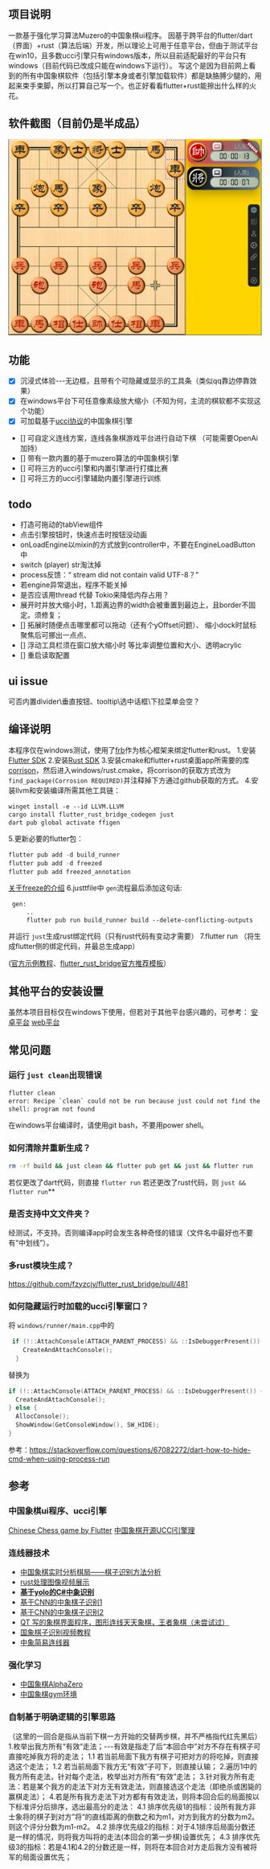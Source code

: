## 项目说明

  一款基于强化学习算法Muzero的中国象棋ui程序。
因基于跨平台的flutter/dart（界面）+rust（算法后端）开发，所以理论上可用于任意平台，但由于测试平台在win10，且多数ucci引擎只有windows版本，所以目前适配最好的平台只有windows（目前代码已改成只能在windows下运行）。 写这个是因为目前网上看到的所有中国象棋软件（包括引擎本身或者引擎加载软件）都是缺胳膊少腿的，用起来束手束脚，所以打算自己写一个。也正好看看flutter+rust能擦出什么样的火花。

## 软件截图（目前仍是半成品）

![image](https://github.com/dbsxdbsx/ChineseChess_Muzero_App/blob/main/img/%E5%8D%8A%E6%88%90%E5%93%81%E6%88%AA%E5%9B%BE.PNG)

## 功能

- [X] 沉浸式体验---无边框，且带有个可隐藏或显示的工具条（类似qq靠边停靠效果）
- [X] 在windows平台下可任意像素级放大缩小（不知为何，主流的棋软都不实现这个功能）
- [X] 可加载基于[ucci协议](https://www.xqbase.com/league/enginelist.htm)的中国象棋引擎

- []  可自定义连线方案，连线各象棋游戏平台进行自动下棋 （可能需要OpenAi加持）
- []  带有一款内置的基于muzero算法的中国象棋引擎
- []  可将三方的ucci引擎和内置引擎进行打擂比赛
- []  可将三方的ucci引擎辅助内置引擎进行训练

## todo

- 打造可拖动的tabView组件
- 点击引擎按钮时，快速点击时按钮没动画
- onLoadEngine以mixin的方式放到controller中，不要在EngineLoadButton中
- switch (player) str淘汰掉
- process反馈：“ stream did not contain valid UTF-8？”
- 若engine异常退出，程序不能关掉
- 是否应该用thread 代替 Tokio来降低内存占用？
- 展开时并放大缩小时，1.距离边界的width会被重置到最边上，且border不固定。须修复；
- [] 拓展时随便点击哪里都可以拖动（还有个yOffset问题）、 缩小dock时鼠标聚焦后可挪出一点点、
- [] 浮动工具栏须在窗口放大缩小时 等比率调整位置和大小、透明acrylic
- [] 重启读取配置

## ui issue

可否内置divider\垂直按钮、tooltip\选中话框\下拉菜单会空？

## 编译说明

本程序仅在windows测试，使用了[frb](https://github.com/fzyzcjy/flutter_rust_bridge)作为核心框架来绑定flutter和rust。
1.安装[Flutter SDK](https://docs.flutter.dev/get-started/install)
2.安装[Rust SDK](https://rustup.rs/)
3.安装cmake和flutter+rust桌面app所需要的库[corrison](http://cjycode.com/flutter_rust_bridge/template/setup_desktop.html)，然后进入windows/rust.cmake，将corrison的获取方式改为 `find_package(Corrosion REQUIRED)`并注释掉下方通过github获取的方式。
4.安装llvm和安装编译所需其他工具链：

```
winget install -e --id LLVM.LLVM
cargo install flutter_rust_bridge_codegen just
dart pub global activate ffigen
```

5.更新必要的flutter包：

```dart
flutter pub add -d build_runner
flutter pub add -d freezed
flutter pub add freezed_annotation
```

[关于freeze的介绍](https://github.com/rrousselGit/freezed)
6.justtfile中 `gen`流程最后添加这句话:

```shell
 gen:
     ..
     flutter pub run build_runner build --delete-conflicting-outputs
```

并运行 `just`生成rust绑定代码（只有rust代码有变动才需要）
7.flutter run （将生成flutter侧的绑定代码，并最总生成app）

([官方示例教程](http://cjycode.com/flutter_rust_bridge/template/generate.html)、[flutter_rust_bridge官方推荐模板](https://github.com/Desdaemon/flutter_rust_bridge_template)）

## 其他平台的安装设置

虽然本项目目标仅在windows下使用，但若对于其他平台感兴趣的，可参考：
[安卓平台](https://cjycode.com/flutter_rust_bridge/template/setup_android.html)
[web平台](https://cjycode.com/flutter_rust_bridge/template/setup_web.html)

## 常见问题

### **运行 `just clean`出现错误**

```
flutter clean
error: Recipe `clean` could not be run because just could not find the shell: program not found
```

在windows平台编译时，请使用git bash，不要用power shell。

### **如何清除并重新生成？**

```bash
rm -rf build && just clean && flutter pub get && just && flutter run
```

若仅更改了dart代码，则直接 `flutter run`
若还更改了rust代码，则 `just && flutter run`**

### **是否支持中文文件夹？**

经测试，不支持。否则编译app时会发生各种奇怪的错误（文件名中最好也不要有“中划线”）。

### **多rust模块生成？**

https://github.com/fzyzcjy/flutter_rust_bridge/pull/481

### **如何隐藏运行时加载的ucci引擎窗口？**

将 `windows/runner/main.cpp`中的

```c++
 if (!::AttachConsole(ATTACH_PARENT_PROCESS) && ::IsDebuggerPresent()) {
    CreateAndAttachConsole();
  }
```

替换为

```c++
if (!::AttachConsole(ATTACH_PARENT_PROCESS) && ::IsDebuggerPresent()) {
  CreateAndAttachConsole();
} else {
  AllocConsole();
  ShowWindow(GetConsoleWindow(), SW_HIDE);
}
```

参考：https://stackoverflow.com/questions/67082272/dart-how-to-hide-cmd-when-using-process-run


## 参考

### 中国象棋ui程序、ucci引擎
[Chinese Chess game by Flutter](https://github.com/shirne/chinese_chess)
[中国象棋开源UCCI引擎理](https://github.com/yytdfc/ChineseChess-engines)
### 连线器技术

- [中国象棋实时分析棋局——棋子识别方法分析](https://zhuanlan.zhihu.com/p/581841976)
- [rust处理图像视频展示](https://www.bilibili.com/video/BV18A411t7Hg/?vd_source=3facc3cb195be0a27a0ea9a4eb3bb6fe)
- [**基于yolo的C#中象识别**](https://github.com/Vincentzyx/VinXiangQi)
- [基于CNN的中象棋子识别1](https://blog.csdn.net/qq_44725872/article/details/110286528)
- [基于CNN的中象棋子识别2](https://blog.csdn.net/Together_CZ/article/details/131084015)
- [QT 写的象棋界面程序，图形连线天天象棋，王者象棋（未尝试过）](https://github.com/leedavid/QTggchess)
- [国象棋子识别视频教程](https://www.youtube.com/watch?v=rYlEEvrgmc8)
- [中象简易连线器](https://github.com/liujh168/link)

### 强化学习
- [中国象棋AlphaZero](https://github.com/bupticybee/icyChessZero)
- [中国象棋gym环境](https://github.com/bupticybee/gym_chinese_chess)


### 自制基于明确逻辑的引擎思路
（这里的一回合是指从当前下棋一方开始的交替两步棋，并不严格指代红先黑后）
1.枚举出我方所有“有效”走法；---有效是指走了后“本回合中”对方不存在有棋子可直接吃掉我方将的走法；
  1.1 若当前局面下我方有棋子可把对方的将吃掉，则直接选这个走法；
  1.2 若当前局面下我方无“有效”子可下，则直接认输；
2.遍历1中的我方所有走法，针对每个走法，枚举出对方所有“有效”走法；
3.针对我方所有走法：若是某个我方的走法下对方无有效走法，则直接选这个走法（即绝杀或困毙的赢棋走法）；
4.若是所有我方走法下对方都有有效走法，则将本回合后的局面按以下标准评分后排序，选出最高分的走法：
  4.1 排序优先级1的指标：设所有我方非士象将的棋子到对方”将“的直线距离的倒数之和为m1，对方到我方的分数为m2。则这个评分分数为m1-m2。
  4.2 排序优先级2的指标：对于4.1排序后局面分数还是一样的情况，则将我方叫将的走法(本回合的第一步棋)设置优先；
  4.3 排序优先级3的指标：若是4.1和4.2的分数还是一样，则将在本回合对方走后我方没有被将军的局面设置优先；